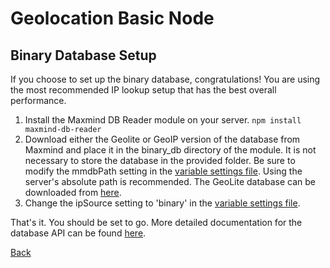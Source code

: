 # Geolocation Basic Node

## Binary Database Setup

If you choose to set up the binary database, congratulations!  You are using the most recommended IP lookup setup that has the best overall performance.

1. Install the Maxmind DB Reader module on your server.  ```npm install maxmind-db-reader```
2. Download either the Geolite or GeoIP version of the database from Maxmind and place it in the binary_db directory of the module.  It is not necessary to store the database in the provided folder.  Be sure to modify the mmdbPath setting in the [variable settings file](../../json_files/class.var_settings.json).  Using the server's absolute path is recommended.  The GeoLite database can be downloaded from [here](http://geolite.maxmind.com/download/geoip/database/GeoLite2-City.mmdb.gz).
3. Change the ipSource setting to 'binary' in the [variable settings file](../../json_files/class.var_settings.json).

That's it.  You should be set to go. More detailed documentation for the database API can be found [here](https://github.com/PaddeK/node-maxmind-db).

[Back](../../../)
